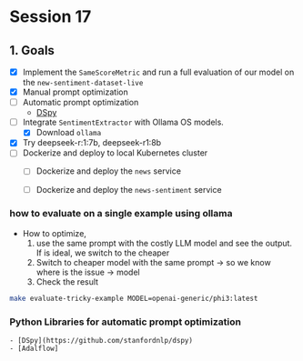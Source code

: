 # Session 17

## 1. Goals

- [x] Implement the `SameScoreMetric` and run a full evaluation of our model on the `new-sentiment-dataset-live`
- [x] Manual prompt optimization
- [ ] Automatic prompt optimization
    - [DSpy](https://github.com/stanfordnlp/dspy)
- [ ] Integrate `SentimentExtractor` with Ollama OS models.
    - [x] Download `ollama` 
- [x] Try deepseek-r:1:7b, deepseek-r1:8b
- [ ] Dockerize and deploy to local Kubernetes cluster
    - [ ] Dockerize and deploy the `news` service
    - [ ] Dockerize and deploy the `news-sentiment` service


### how to evaluate on a single example using ollama

- How to optimize, 
    1. use the same prompt with the costly LLM model and see the output. 
        If is ideal, we switch to the cheaper
    2. Switch to cheaper model with the same prompt -> so we know where is the issue -> model
    3. Check the result

```bash
make evaluate-tricky-example MODEL=openai-generic/phi3:latest      
```

### Python Libraries for automatic prompt optimization
    - [DSpy](https://github.com/stanfordnlp/dspy)
    - [Adalflow]